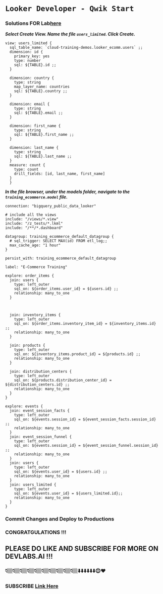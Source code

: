
# ```Looker Developer - Qwik Start```

### Solutions FOR Lab[here]()


***Select Create View. Name the file ***```users_limited```***. Click Create.***


```
view: users_limited {
  sql_table_name: `cloud-training-demos.looker_ecomm.users` ;;
  dimension: id {
    primary_key: yes
    type: number
    sql: ${TABLE}.id ;;
  }

  dimension: country {
    type: string
    map_layer_name: countries
    sql: ${TABLE}.country ;;
  }

  dimension: email {
    type: string
    sql: ${TABLE}.email ;;
  }

  dimension: first_name {
    type: string
    sql: ${TABLE}.first_name ;;
  }

  dimension: last_name {
    type: string
    sql: ${TABLE}.last_name ;;
  }
  measure: count {
    type: count
    drill_fields: [id, last_name, first_name]
  }
  }
```

***In the file browser, under the models folder, navigate to the ```training_ecommerce.model``` file.***

```
connection: "bigquery_public_data_looker"

# include all the views
include: "/views/*.view"
include: "/z_tests/*.lkml"
include: "/**/*.dashboard"

datagroup: training_ecommerce_default_datagroup {
  # sql_trigger: SELECT MAX(id) FROM etl_log;;
  max_cache_age: "1 hour"
}

persist_with: training_ecommerce_default_datagroup

label: "E-Commerce Training"

explore: order_items {
  join: users {
    type: left_outer
    sql_on: ${order_items.user_id} = ${users.id} ;;
    relationship: many_to_one
  }



  join: inventory_items {
    type: left_outer
    sql_on: ${order_items.inventory_item_id} = ${inventory_items.id} ;;
    relationship: many_to_one
  }

  join: products {
    type: left_outer
    sql_on: ${inventory_items.product_id} = ${products.id} ;;
    relationship: many_to_one
  }

  join: distribution_centers {
    type: left_outer
    sql_on: ${products.distribution_center_id} = ${distribution_centers.id} ;;
    relationship: many_to_one
  }
}

explore: events {
  join: event_session_facts {
    type: left_outer
    sql_on: ${events.session_id} = ${event_session_facts.session_id} ;;
    relationship: many_to_one
  }
  join: event_session_funnel {
    type: left_outer
    sql_on: ${events.session_id} = ${event_session_funnel.session_id} ;;
    relationship: many_to_one
  }
  join: users {
    type: left_outer
    sql_on: ${events.user_id} = ${users.id} ;;
    relationship: many_to_one
  }
  join: users_limited {
    type: left_outer
    sql_on: ${events.user_id} = ${users_limited.id};;
    relationship: many_to_one
  }
}

```

### Commit Changes and Deploy to Productions

### CONGRATGULATIONS !!!
## PLEASE DO LIKE AND SUBSCRIBE FOR MORE ON DEVLABS.AI !!!
### 👇🏼👇🏼👇🏼👇🏼👇🏼👇🏼👇🏼👇🏼👇🏼👇🏼⬇️⬇️⬇️⬇️⬇️⬇️😊❤️
### SUBSCRIBE [Link Here](https://www.youtube.com/channel/UCVFPYmP2CZvVmICxw7YHT8A)
